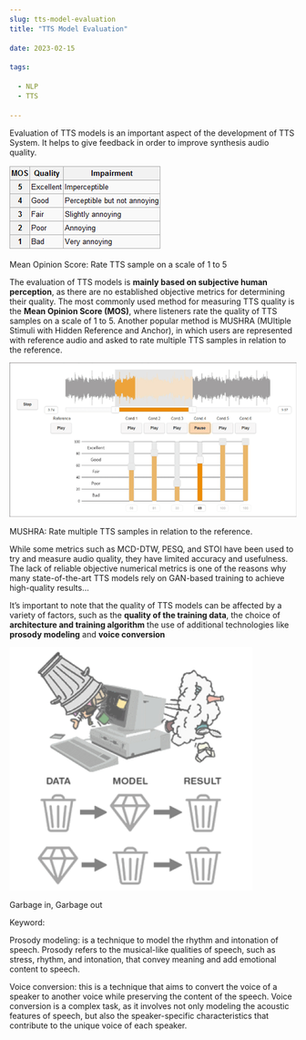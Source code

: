 ```yaml
--- 
slug: tts-model-evaluation
title: "TTS Model Evaluation"

date: 2023-02-15

tags:

  - NLP
  - TTS

--- 
```



Evaluation of TTS models is an important aspect of the development of TTS System. It helps to give feedback in order to improve synthesis audio quality.

![Mean Opinion Score: Rate TTS sample on a scale of 1 to 5 ](images/Untitled.png)

Mean Opinion Score: Rate TTS sample on a scale of 1 to 5 

The evaluation of TTS models is **mainly based on subjective human perception**, as there are no established objective metrics for determining their quality. The most commonly used method for measuring TTS quality is the **Mean Opinion Score (MOS)**, where listeners rate the quality of TTS samples on a scale of 1 to 5. Another popular method is MUSHRA (MUltiple Stimuli with Hidden Reference and Anchor), in which users are represented with reference audio and asked to rate multiple TTS samples in relation to the reference.

![MUSHRA: Rate multiple TTS samples in relation to the reference.](images/Untitled1.png)

MUSHRA: Rate multiple TTS samples in relation to the reference.

While some metrics such as MCD-DTW, PESQ, and STOI have been used to try and measure audio quality, they have limited accuracy and usefulness. The lack of reliable objective numerical metrics is one of the reasons why many state-of-the-art TTS models rely on GAN-based training to achieve high-quality results…

It’s important to note that the quality of TTS models can be affected by a variety of factors, such as the **quality of the training data**, the choice of **architecture and training algorithm** the use of additional technologies like **prosody modeling** and **voice conversion**

![Garbage in, Garbage out](images/Untitled2.png)

Garbage in, Garbage out

Keyword:

Prosody modeling: is a technique to model the rhythm and intonation of speech. Prosody refers to the musical-like qualities of speech, such as stress, rhythm, and intonation, that convey meaning and add emotional content to speech. 

Voice conversion: this is a technique that aims to convert the voice of a speaker to another voice while preserving the content of the speech. Voice conversion is a complex task, as it involves not only modeling the acoustic features of speech, but also the speaker-specific characteristics that contribute to the unique voice of each speaker.
